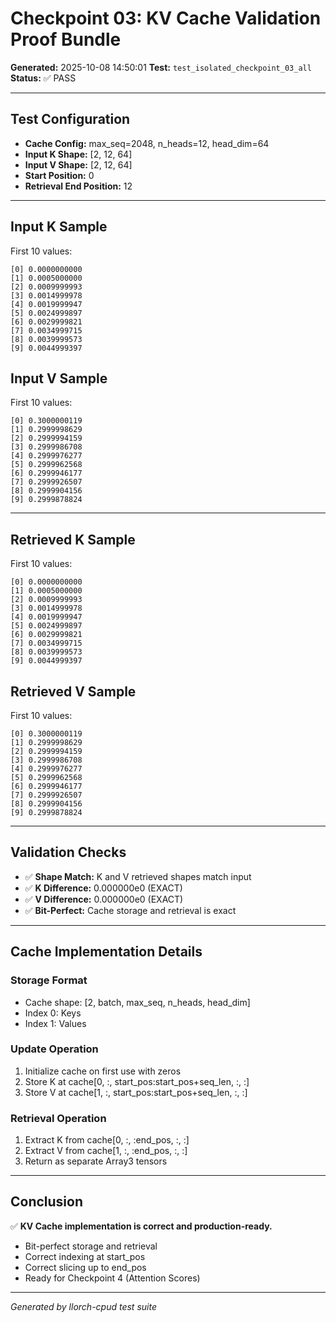 # Checkpoint 03: KV Cache Validation Proof Bundle

**Generated:** 2025-10-08 14:50:01
**Test:** `test_isolated_checkpoint_03_all`
**Status:** ✅ PASS

---

## Test Configuration

- **Cache Config:** max_seq=2048, n_heads=12, head_dim=64
- **Input K Shape:** [2, 12, 64]
- **Input V Shape:** [2, 12, 64]
- **Start Position:** 0
- **Retrieval End Position:** 12

---

## Input K Sample

First 10 values:
```
[0] 0.0000000000
[1] 0.0005000000
[2] 0.0009999993
[3] 0.0014999978
[4] 0.0019999947
[5] 0.0024999897
[6] 0.0029999821
[7] 0.0034999715
[8] 0.0039999573
[9] 0.0044999397
```

## Input V Sample

First 10 values:
```
[0] 0.3000000119
[1] 0.2999998629
[2] 0.2999994159
[3] 0.2999986708
[4] 0.2999976277
[5] 0.2999962568
[6] 0.2999946177
[7] 0.2999926507
[8] 0.2999904156
[9] 0.2999878824
```

---

## Retrieved K Sample

First 10 values:
```
[0] 0.0000000000
[1] 0.0005000000
[2] 0.0009999993
[3] 0.0014999978
[4] 0.0019999947
[5] 0.0024999897
[6] 0.0029999821
[7] 0.0034999715
[8] 0.0039999573
[9] 0.0044999397
```

## Retrieved V Sample

First 10 values:
```
[0] 0.3000000119
[1] 0.2999998629
[2] 0.2999994159
[3] 0.2999986708
[4] 0.2999976277
[5] 0.2999962568
[6] 0.2999946177
[7] 0.2999926507
[8] 0.2999904156
[9] 0.2999878824
```

---

## Validation Checks

- ✅ **Shape Match:** K and V retrieved shapes match input
- ✅ **K Difference:** 0.000000e0 (EXACT)
- ✅ **V Difference:** 0.000000e0 (EXACT)
- ✅ **Bit-Perfect:** Cache storage and retrieval is exact

---

## Cache Implementation Details

### Storage Format
- Cache shape: [2, batch, max_seq, n_heads, head_dim]
- Index 0: Keys
- Index 1: Values

### Update Operation
1. Initialize cache on first use with zeros
2. Store K at cache[0, :, start_pos:start_pos+seq_len, :, :]
3. Store V at cache[1, :, start_pos:start_pos+seq_len, :, :]

### Retrieval Operation
1. Extract K from cache[0, :, :end_pos, :, :]
2. Extract V from cache[1, :, :end_pos, :, :]
3. Return as separate Array3 tensors

---

## Conclusion

✅ **KV Cache implementation is correct and production-ready.**

- Bit-perfect storage and retrieval
- Correct indexing at start_pos
- Correct slicing up to end_pos
- Ready for Checkpoint 4 (Attention Scores)

---

*Generated by llorch-cpud test suite*
